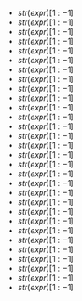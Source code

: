 - ${str(expr)[1:-1]}$
- ${str(expr)[1:-1]}$
- ${str(expr)[1:-1]}$
- ${str(expr)[1:-1]}$
- ${str(expr)[1:-1]}$
- ${str(expr)[1:-1]}$
- ${str(expr)[1:-1]}$
- ${str(expr)[1:-1]}$
- ${str(expr)[1:-1]}$
- ${str(expr)[1:-1]}$
- ${str(expr)[1:-1]}$
- ${str(expr)[1:-1]}$
- ${str(expr)[1:-1]}$
- ${str(expr)[1:-1]}$
- ${str(expr)[1:-1]}$
- ${str(expr)[1:-1]}$
- ${str(expr)[1:-1]}$
- ${str(expr)[1:-1]}$
- ${str(expr)[1:-1]}$
- ${str(expr)[1:-1]}$
- ${str(expr)[1:-1]}$
- ${str(expr)[1:-1]}$
- ${str(expr)[1:-1]}$
- ${str(expr)[1:-1]}$
- ${str(expr)[1:-1]}$
- ${str(expr)[1:-1]}$
- ${str(expr)[1:-1]}$
- ${str(expr)[1:-1]}$
- ${str(expr)[1:-1]}$
- ${str(expr)[1:-1]}$
